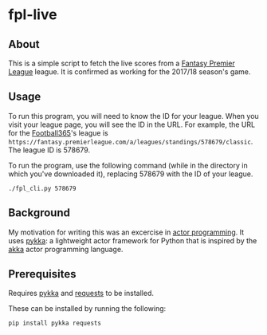 # fpl-live

## About
This is a simple script to fetch the live scores from a [Fantasy Premier League](https://fantasy.premierleague.com) league. It is confirmed as working for the 2017/18 season's game.

## Usage
To run this program, you will need to know the ID for your league. When you visit your league page, you will see the ID in the URL. For example, the URL for the [Football365](http://football365.com)'s league is `https://fantasy.premierleague.com/a/leagues/standings/578679/classic`. The league ID is 578679.

To run the program, use the following command (while in the directory in which you've downloaded it), replacing 578679 with the ID of your league.

```./fpl_cli.py 578679```

## Background
My motivation for writing this was an excercise in [actor programming](http://en.wikipedia.org/wiki/Actor_model). It uses [pykka](https://github.com/jodal/pykka): a lightweight actor framework for Python that is inspired by the [akka](http://akka.io) actor programming language.

## Prerequisites
Requires [pykka](https://github.com/jodal/pykka) and [requests](https://github.com/kennethreitz/requests/) to be installed.

These can be installed by running the following:

```pip install pykka requests```